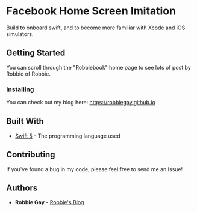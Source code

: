 # Facebook Home Screen Imitation

Build to onboard swift, and to become more familiar with Xcode and iOS simulators.

## Getting Started

You can scroll through the "Robbiebook" home page to see lots of post by Robbie of Robbie.

### Installing

You can check out my blog here: https://robbiegay.github.io

## Built With

* [Swift 5](https://swift.org/) - The programming language used

## Contributing

If you've found a bug in my code, please feel free to send me an Issue!

## Authors

* **Robbie Gay** - [Robbie's Blog](https://robbiegay.github.io)
